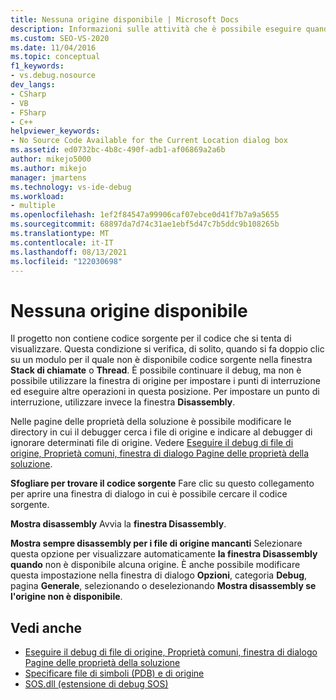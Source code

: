 ```yaml
---
title: Nessuna origine disponibile | Microsoft Docs
description: Informazioni sulle attività che è possibile eseguire quando il progetto non dispone di codice sorgente per il codice che si vuole visualizzare.
ms.custom: SEO-VS-2020
ms.date: 11/04/2016
ms.topic: conceptual
f1_keywords:
- vs.debug.nosource
dev_langs:
- CSharp
- VB
- FSharp
- C++
helpviewer_keywords:
- No Source Code Available for the Current Location dialog box
ms.assetid: ed0732bc-4b8c-490f-adb1-af06869a2a6b
author: mikejo5000
ms.author: mikejo
manager: jmartens
ms.technology: vs-ide-debug
ms.workload:
- multiple
ms.openlocfilehash: 1ef2f84547a99906caf07ebce0d41f7b7a9a5655
ms.sourcegitcommit: 68897da7d74c31ae1ebf5d47c7b5ddc9b108265b
ms.translationtype: MT
ms.contentlocale: it-IT
ms.lasthandoff: 08/13/2021
ms.locfileid: "122030698"
---
```

# <a name="no-source-available"></a>Nessuna origine disponibile
Il progetto non contiene codice sorgente per il codice che si tenta di visualizzare. Questa condizione si verifica, di solito, quando si fa doppio clic su un modulo per il quale non è disponibile codice sorgente nella finestra **Stack di chiamate** o **Thread**. È possibile continuare il debug, ma non è possibile utilizzare la finestra di origine per impostare i punti di interruzione ed eseguire altre operazioni in questa posizione. Per impostare un punto di interruzione, utilizzare invece la finestra **Disassembly**.

 Nelle pagine delle proprietà della soluzione è possibile modificare le directory in cui il debugger cerca i file di origine e indicare al debugger di ignorare determinati file di origine. Vedere [Eseguire il debug di file di origine, Proprietà comuni, finestra di dialogo Pagine delle proprietà della soluzione](../debugger/debug-source-files-common-properties-solution-property-pages-dialog-box.md).

 **Sfogliare per trovare il codice sorgente** Fare clic su questo collegamento per aprire una finestra di dialogo in cui è possibile cercare il codice sorgente.

 **Mostra disassembly** Avvia la **finestra Disassembly**.

 **Mostra sempre disassembly per i file di origine mancanti** Selezionare questa opzione per visualizzare automaticamente **la finestra Disassembly quando** non è disponibile alcuna origine. È anche possibile modificare questa impostazione nella finestra di dialogo **Opzioni**, categoria **Debug**, pagina **Generale**, selezionando o deselezionando **Mostra disassembly se l'origine non è disponibile**.

## <a name="see-also"></a>Vedi anche
- [Eseguire il debug di file di origine, Proprietà comuni, finestra di dialogo Pagine delle proprietà della soluzione](../debugger/debug-source-files-common-properties-solution-property-pages-dialog-box.md)
- [Specificare file di simboli (PDB) e di origine](../debugger/specify-symbol-dot-pdb-and-source-files-in-the-visual-studio-debugger.md)
- [SOS.dll (estensione di debug SOS)](/dotnet/framework/tools/sos-dll-sos-debugging-extension)
